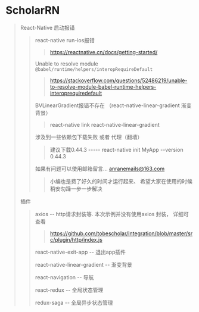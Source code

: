 # ScholarRN
> React-Native 启动报错
>>  react-native run-ios报错
>>> https://reactnative.cn/docs/getting-started/
>>
>> Unable to resolve module `@babel/runtime/helpers/interopRequireDefault`
>>> https://stackoverflow.com/questions/52486219/unable-to-resolve-module-babel-runtime-helpers-interoprequiredefault
>>
>> BVLinearGradient报错不存在 （react-native-linear-gradient 渐变背景）
>>> react-native link react-native-linear-gradient
>>
>> 涉及到一些依赖包下载失败 或者 代理（翻墙）
>>> 建议下载0.44.3  -----  react-native init MyApp --version 0.44.3
>>
>> 如果有问题可以使用邮箱留言... anranemails@163.com
>>> 小编也是费了好久的时间才运行起来、 希望大家在使用的时候稍安勿躁一步一步解决
>
> 插件
>> axios -- http请求封装等. 本次示例并没有使用axios 封装， 详细可查看
>>> https://github.com/tobescholar/Integration/blob/master/src/plugin/http/index.js
>>
>> react-native-exit-app -- 退出app插件
>>
>> react-native-linear-gradient -- 渐变背景
>> 
>> react-navigation -- 导航
>> 
>> react-redux -- 全局状态管理
>>
>> redux-saga -- 全局异步状态管理
>>
```
